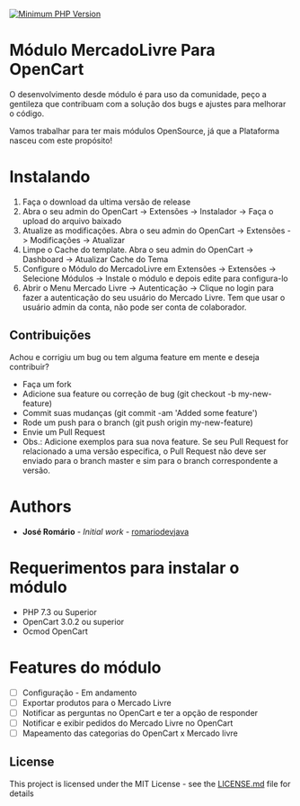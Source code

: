 [![Minimum PHP Version](https://img.shields.io/badge/php-%3E%3D%207.3.0-blue.svg?style=flat-square)](https://php.net/)


# Módulo MercadoLivre Para OpenCart

O desenvolvimento desde módulo é para uso da comunidade, peço a gentileza que contribuam com a solução dos bugs e ajustes para melhorar o código. 

Vamos trabalhar para ter mais módulos OpenSource, já que a Plataforma nasceu com este propósito!

# Instalando
1. Faça o download da ultima versão de release
2. Abra o seu admin do OpenCart -> Extensões -> Instalador -> Faça o upload do arquivo baixado
3. Atualize as modificações. Abra o seu admin do OpenCart -> Extensões -> Modificações -> Atualizar
4. Limpe o Cache do template. Abra o seu admin do OpenCart -> Dashboard -> Atualizar Cache do Tema
5. Configure o Módulo do MercadoLivre em Extensões -> Extensões -> Selecione Módulos -> Instale o módulo e depois edite para configura-lo
6. Abrir o Menu Mercado Livre -> Autenticação -> Clique no login para fazer a autenticação do seu usuário do Mercado Livre. Tem que usar o usuário admin da conta, não pode ser conta de colaborador.

Contribuições
-------------

Achou e corrigiu um bug ou tem alguma feature em mente e deseja contribuir?

* Faça um fork
* Adicione sua feature ou correção de bug (git checkout -b my-new-feature)
* Commit suas mudanças (git commit -am 'Added some feature')
* Rode um push para o branch (git push origin my-new-feature)
* Envie um Pull Request
* Obs.: Adicione exemplos para sua nova feature. Se seu Pull Request for relacionado a uma versão específica, o Pull Request não deve ser enviado para o branch master e sim para o branch correspondente a versão.

# Authors

* **José Romário** - *Initial work* - [romariodevjava](https://github.com/romariodevjava)


# Requerimentos para instalar o módulo
* PHP 7.3 ou Superior
* OpenCart 3.0.2 ou superior
* Ocmod OpenCart


# Features do módulo
- [ ] Configuração - Em andamento
- [ ] Exportar produtos para o Mercado Livre
- [ ] Notificar as perguntas no OpenCart e ter a opção de responder
- [ ] Notificar e exibir pedidos do Mercado Livre no OpenCart
- [ ] Mapeamento das categorias do OpenCart x Mercado livre

## License

This project is licensed under the MIT License - see the [LICENSE.md](LICENSE.md) file for details
